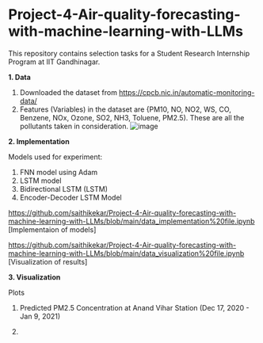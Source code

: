 # Project-4-Air-quality-forecasting-with-machine-learning-with-LLMs
This repository contains selection tasks for a Student Research Internship Program at IIT Gandhinagar.

**1. Data**

1. Downloaded the dataset from https://cpcb.nic.in/automatic-monitoring-data/
2. Features (Variables) in the dataset are {PM10, NO, NO2,	WS,	CO,	Benzene, NOx,	Ozone,	SO2,	NH3,	Toluene,	PM2.5). These are all the pollutants taken in consideration.
![image](https://github.com/saithikekar/Project-4-Air-quality-forecasting-with-machine-learning-with-LLMs/assets/110020678/c86b9b83-0976-4a6b-8c52-f1192cef7441)

**2. Implementation**

Models used for experiment: 
1. FNN model using Adam
2. LSTM model
3. Bidirectional LSTM (LSTM)
4. Encoder-Decoder LSTM Model

https://github.com/saithikekar/Project-4-Air-quality-forecasting-with-machine-learning-with-LLMs/blob/main/data_implementation%20file.ipynb [Implementaion of models]

https://github.com/saithikekar/Project-4-Air-quality-forecasting-with-machine-learning-with-LLMs/blob/main/data_visualization%20file.ipynb [Visualization of results]

**3. Visualization**

Plots
1. Predicted PM2.5 Concentration at Anand Vihar Station (Dec 17, 2020 - Jan 9, 2021)
   
3. 
   






   




   

